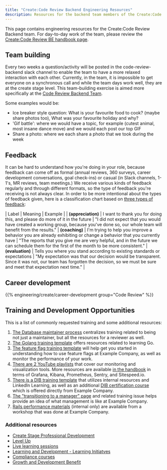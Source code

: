 ```yaml
---
title: "Create:Code Review Backend Engineering Resources"
description: Resources for the backend team members of the Create:Code Review group
---
```


This page contains engineering resources for the Create:Code Review Backend team. For day-to-day work of the team, please review the [Create:Code Review BE handbook page](/handbook/engineering/development/dev/create/code-review/backend/).

## Team building

Every two weeks a question/activity will be posted in the code-review-backend slack channel to enable the team to have a more relaxed interaction with each other. Currently, in the team, it is impossible to get everyone on a synchronous call and while the team days work well, they are at the create stage level. This team-building exercise is aimed more specifically at the [Code Review Backend Team](/handbook/engineering/development/dev/create/code-review/backend/#team-members).

Some examples would be:

- Ice breaker style question: What is your favourite food to cook? (maybe share photos too), What was your favourite holiday and why?
- 'Gif battle': where we would have a topic, for example (cutest animal, most insane dance move) and we would each post our top GIF
- Share a photo: where we each share a photo that we took during the week

## Feedback

It can be hard to understand how you're doing in your role, because feedback can come off as formal (annual reviews, 360 surveys, career development conversations, goal check-ins) or casual (in Slack channels, 1-1's, MR reviews, team meetings.) We receive various kinds of feedback regularly and through different formats, so the type of feedback you're receiving is not always clear. In order to be more intentional about the types of feedback given, here is a classification chart based on [three types of feedback](https://forimpact.org/three-types-feedback/#:~:text=%E2%80%9CFeedback%20comes%20in%20three%20forms,about%20relationship%20and%20human%20connection.):

| Label | Meaning | Example |
| **(appreciation)** | I want to thank you for doing this, and please do more of it in the future | "I did not expect that you would have created a working group, because you've done so, our whole team will benefit from the results."
| **(coaching)** | I'm trying to help you improve a behavior you are already exhibiting or change a behavior that you currently have | "The reports that you give me are very helpful, and in the future we can schedule them for the first of the month to be more consistent."
| **(evaluation)** | Tells you where you stand according to existing standards or expectations | "My expectation was that our decision would be transparent. Since it was not, our team has forgotten the decision, so we must be sure and meet that expectation next time." |

## Career development

{{% engineering/create/career-development group="Code Review" %}}

## Training and Development Opportunities

This is a list of commonly requested training and some additional resources:

1. [The Database maintainer process](https://example_company.com/example_company-com/www-example_company-com/-/blob/master/sites/handbook/source/handbook/engineering/workflow/code-review/index.md#project-maintainer-process-for-example_company-database) centralizes training related to being not just a maintainer, but all the resources for a reviewer as well.
1. [The Golang training template](https://example_company.com/example_company-com/www-example_company-com/-/blob/master/.example_company/issue_templates/golang_training.md) offers resources related to learning Go.
1. [The feature flag training template](https://example_company.com/example_company-com/www-example_company-com/-/blob/master/.example_company/issue_templates/feature-flag-training.md) will help get you started in understanding how to use feature flags at Example Company, as well as monitor the performance of your work.
1. [There are 2 YouTube playlists](/handbook/engineering/monitoring/#related-videos) that cover our monitoring and visualization tools. More resources are available [in the handbook](/handbook/engineering/monitoring/) in terms of Grafana, Kibana, Prometheus, Sentry, and Sitespeed.io.
1. [There is a DIB training template](https://example_company.com/example_company-com/people-group/dib-diversity-inclusion-and-belonging/diversity-and-inclusion/-/blob/master/.example_company/issue_templates/diversity-inclusion-belonging-training-template.md) that utilizes internal resources and LinkedIn Learning, as well as an additional [DIB certification course](https://levelup.example_company.com/access/saml/login/internal-team-members?returnTo=https://levelup.example_company.com/learn/course/dib-training-certification) which is offered directly from Example Company.
1. [The "transitioning to a manager" page](/handbook/people-group/learning-and-development/manager-development/) and related training issue helps provide an idea of what management is like at Example Company.
1. [Rails performance materials](https://example_company.com/example_company-org/memory-team/team-tasks/-/issues/35) (internal only) are available from a workshop that was done at Example Company.

### Additional resources

- [Create Stage Professional Development](/handbook/engineering/development/dev/create/#professional-development)
- [Level Up](https://levelup.example_company.com/learn/dashboard)
- [Live learning sessions](/handbook/people-group/learning-and-development/#learning-sessions)
- [Learning and Development - Learning Initiatves](/handbook/people-group/learning-and-development/learning-initiatives/)
- [Compliance courses](/handbook/people-group/learning-and-development/compliance-courses/)
- [Growth and Development Benefit](/handbook/total-rewards/benefits/general-and-entity-benefits/growth-and-development/)

